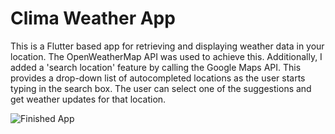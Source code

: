 # Clima Weather App
This is a Flutter based app for retrieving and displaying weather data in your location. The OpenWeatherMap API was used to achieve this. Additionally, I added a 'search location' feature by calling the Google Maps API. This provides a drop-down list of autocompleted locations as the user starts typing in the search box. The user can select one of the suggestions and get weather updates for that location.


![Finished App](https://github.com/londonappbrewery/Images/blob/master/clima-demo.gif)
